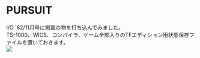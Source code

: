 # PURSUIT  
I/O '82/11月号に掲載の物を打ち込んでみました。  
TS-1000、WICS、コンパイラ、ゲーム全部入りのTFエディション用状態保存ファイルを置いておきます。  
[![](https://img.youtube.com/vi/z8NpaK5g1hc/0.jpg)](https://www.youtube.com/watch?v=z8NpaK5g1hc)
